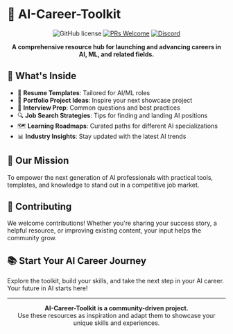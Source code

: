 # 🚀 AI-Career-Toolkit

<div align="center">

![GitHub license](https://img.shields.io/badge/license-MIT-blue.svg)
[![PRs Welcome](https://img.shields.io/badge/PRs-welcome-brightgreen.svg)](http://makeapullrequest.com)
[![Discord](https://img.shields.io/discord/YOUR_DISCORD_ID?color=7389D8&label=Discord&logo=discord&logoColor=ffffff)](https://discord.gg/YOUR_INVITE_LINK)

**A comprehensive resource hub for launching and advancing careers in AI, ML, and related fields.**

</div>

## 🌟 What's Inside

- 📝 **Resume Templates**: Tailored for AI/ML roles
- 💼 **Portfolio Project Ideas**: Inspire your next showcase project
- 🎤 **Interview Prep**: Common questions and best practices
- 🔍 **Job Search Strategies**: Tips for finding and landing AI positions
- 🗺️ **Learning Roadmaps**: Curated paths for different AI specializations
- 📊 **Industry Insights**: Stay updated with the latest AI trends

## 🎯 Our Mission

To empower the next generation of AI professionals with practical tools, templates, and knowledge to stand out in a competitive job market.

## 🤝 Contributing

We welcome contributions! Whether you're sharing your success story, a helpful resource, or improving existing content, your input helps the community grow.

## 📚 Start Your AI Career Journey

Explore the toolkit, build your skills, and take the next step in your AI career. Your future in AI starts here!

---

<div align="center">

**AI-Career-Toolkit is a community-driven project.**  
Use these resources as inspiration and adapt them to showcase your unique skills and experiences.

</div>
